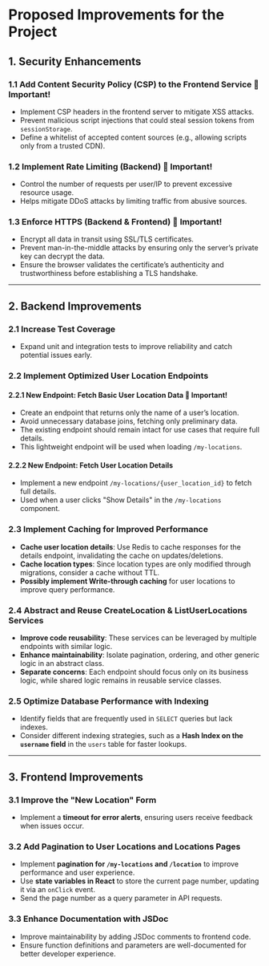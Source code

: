 # **Proposed Improvements for the Project**  

## **1. Security Enhancements**  

### **1.1 Add Content Security Policy (CSP) to the Frontend Service** 🔹 **Important!**  
- Implement CSP headers in the frontend server to mitigate XSS attacks.  
- Prevent malicious script injections that could steal session tokens from `sessionStorage`.  
- Define a whitelist of accepted content sources (e.g., allowing scripts only from a trusted CDN).  

### **1.2 Implement Rate Limiting (Backend)** 🔹 **Important!**  
- Control the number of requests per user/IP to prevent excessive resource usage.  
- Helps mitigate DDoS attacks by limiting traffic from abusive sources.  

### **1.3 Enforce HTTPS (Backend & Frontend)** 🔹 **Important!**  
- Encrypt all data in transit using SSL/TLS certificates.  
- Prevent man-in-the-middle attacks by ensuring only the server’s private key can decrypt the data.  
- Ensure the browser validates the certificate’s authenticity and trustworthiness before establishing a TLS handshake.  

---

## **2. Backend Improvements**  

### **2.1 Increase Test Coverage**  
- Expand unit and integration tests to improve reliability and catch potential issues early.  

### **2.2 Implement Optimized User Location Endpoints**  

#### **2.2.1 New Endpoint: Fetch Basic User Location Data** 🔹 **Important!**  
- Create an endpoint that returns only the name of a user’s location.  
- Avoid unnecessary database joins, fetching only preliminary data.  
- The existing endpoint should remain intact for use cases that require full details.  
- This lightweight endpoint will be used when loading `/my-locations`.  

#### **2.2.2 New Endpoint: Fetch User Location Details**  
- Implement a new endpoint `/my-locations/{user_location_id}` to fetch full details.  
- Used when a user clicks "Show Details" in the `/my-locations` component.  

### **2.3 Implement Caching for Improved Performance**  
- **Cache user location details**: Use Redis to cache responses for the details endpoint, invalidating the cache on updates/deletions.  
- **Cache location types**: Since location types are only modified through migrations, consider a cache without TTL.  
- **Possibly implement Write-through caching** for user locations to improve query performance.  

### **2.4 Abstract and Reuse CreateLocation & ListUserLocations Services**  
- **Improve code reusability**: These services can be leveraged by multiple endpoints with similar logic.  
- **Enhance maintainability**: Isolate pagination, ordering, and other generic logic in an abstract class.  
- **Separate concerns**: Each endpoint should focus only on its business logic, while shared logic remains in reusable service classes.  

### **2.5 Optimize Database Performance with Indexing**  
- Identify fields that are frequently used in `SELECT` queries but lack indexes.  
- Consider different indexing strategies, such as a **Hash Index on the `username` field** in the `users` table for faster lookups.  

---

## **3. Frontend Improvements**  

### **3.1 Improve the "New Location" Form**  
- Implement a **timeout for error alerts**, ensuring users receive feedback when issues occur.  

### **3.2 Add Pagination to User Locations and Locations Pages**  
- Implement **pagination for `/my-locations` and `/location`** to improve performance and user experience.  
- Use **state variables in React** to store the current page number, updating it via an `onClick` event.  
- Send the page number as a query parameter in API requests.  

### **3.3 Enhance Documentation with JSDoc**  
- Improve maintainability by adding JSDoc comments to frontend code.  
- Ensure function definitions and parameters are well-documented for better developer experience.  
